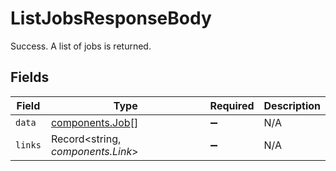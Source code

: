 # ListJobsResponseBody

Success. A list of jobs is returned.


## Fields

| Field                                              | Type                                               | Required                                           | Description                                        |
| -------------------------------------------------- | -------------------------------------------------- | -------------------------------------------------- | -------------------------------------------------- |
| `data`                                             | [components.Job](../../models/components/job.md)[] | :heavy_minus_sign:                                 | N/A                                                |
| `links`                                            | Record<string, *components.Link*>                  | :heavy_minus_sign:                                 | N/A                                                |